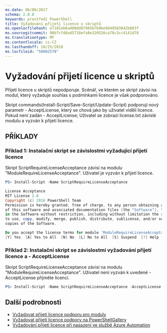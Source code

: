 ```yaml
---
ms.date: 06/09/2017
schema: 2.0.0
keywords: prostředí PowerShell
title: Vyžadování přijetí licence u skriptů
ms.openlocfilehash: e7101eb6a480dd87965b7b9be9d49583042b603f
ms.sourcegitcommit: 98b7cfd8ad5718efa8e320526ca76c3cc4141d78
ms.translationtype: MT
ms.contentlocale: cs-CZ
ms.lasthandoff: 10/25/2018
ms.locfileid: "50002578"
---
```

# <a name="requiring-license-acceptance-for-scripts"></a>Vyžadování přijetí licence u skriptů

Přijetí licence u skriptů nepodporuje. Scénář, ve kterém se skript závisí na modul, který vyžaduje souhlas s podmínkami licence je však podporováno.

Skript commands(Install-Script/Save-Script/Update-Script) podporují nový parametr - AcceptLicense, který se chová jako by uživatel viděli licence. Pokud není zadán - AcceptLicense; Uživatel se zobrazí license.txt závislé modulu a vyzván k přijetí licence.

## <a name="examples"></a>PŘÍKLADY

### <a name="example-1-install-script-with-dependencies-requiring-license-acceptance"></a>Příklad 1: Instalační skript se závislostmi vyžadující přijetí licence

Skript ScriptRequireLicenseAcceptance závisí na modulu "ModuleRequireLicenseAcceptance". Uživatel je vyzván k přijetí licence.

```PowerShell
PS> Install-Script -Name ScriptRequireLicenseAcceptance

License Acceptance
MIT License 2.0
Copyright (c) 2016 PowerShell Team
Permission is hereby granted, free of charge, to any person obtaining a copy
of this software and associated documentation files (the "Software"), to deal
in the Software without restriction, including without limitation the rights
to use, copy, modify, merge, publish, distribute, sublicense, and/or sell
copies of the Software.

Do you accept the license terms for module 'ModuleRequireLicenseAcceptance'.
[Y] Yes  [A] Yes to All  [N] No  [L] No to All  [S] Suspend  [?] Help (default is "N"):
```

### <a name="example-2-install-script-with-dependencies-requiring-license-acceptance-and--acceptlicense"></a>Příklad 2: Instalační skript se závislostmi vyžadování přijetí licence a - AcceptLicense

Skript ScriptRequireLicenseAcceptance závisí na modulu "ModuleRequireLicenseAcceptance". Uživatel není vyzván k uvedené - AcceptLicense přijměte licenci.

```PowerShell
PS> Install-Script -Name ScriptRequireLicenseAcceptance -AcceptLicense
```

## <a name="more-details"></a>Další podrobnosti

- [Vyžadovat přijetí licence podporu pro moduly](module-license-acceptance.md)
- [Vyžadovat přijetí licence podpory na PowerShellGallery](../how-to/working-with-packages/packages-that-require-license-acceptance.md)
- [Vyžadování přijetí licence při nasazení ve službě Azure Automation](../how-to/working-with-packages/deploy-to-azure-automation.md)
